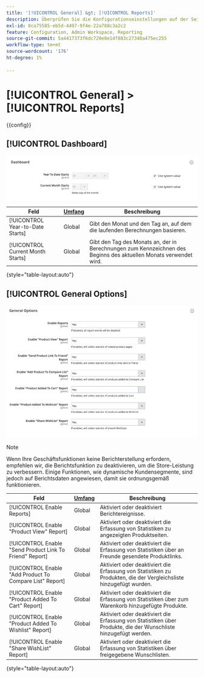 ```yaml
---
title: '[!UICONTROL General] &gt; [!UICONTROL Reports]'
description: Überprüfen Sie die Konfigurationseinstellungen auf der Seite [!UICONTROL General] &gt; [!UICONTROL Reports] des Commerce-Administrators.
exl-id: 0ca75585-eb5d-4497-9f4e-22a788c3a2c2
feature: Configuration, Admin Workspace, Reporting
source-git-commit: 5a4417373f6dc720e8e14f883c27348a475ec255
workflow-type: tm+mt
source-wordcount: '176'
ht-degree: 1%

---
```


# [!UICONTROL General] > [!UICONTROL Reports]

{{config}}

## [!UICONTROL Dashboard]

![Dashboard](./assets/reports-dashboard.png)<!-- zoom -->

<!-- [Dashboard](https://experienceleague.adobe.com/en/docs/commerce-admin/start/admin/tools/admin-dashboard) -->

| Feld | [Umfang](../../getting-started/websites-stores-views.md#scope-settings) | Beschreibung |
|--- |--- |--- |
| [!UICONTROL Year-to-Date Starts] | Global | Gibt den Monat und den Tag an, auf dem die laufenden Berechnungen basieren. |
| [!UICONTROL Current Month Starts] | Global | Gibt den Tag des Monats an, der in Berechnungen zum Kennzeichnen des Beginns des aktuellen Monats verwendet wird. |

{style="table-layout:auto"}

## [!UICONTROL General Options]

![Allgemeine Optionen](./assets/reports-general-options.png)<!-- zoom -->

>[!NOTE]
>
>Wenn Ihre Geschäftsfunktionen keine Berichterstellung erfordern, empfehlen wir, die Berichtsfunktion zu deaktivieren, um die Store-Leistung zu verbessern. Einige Funktionen, wie dynamische Kundensegmente, sind jedoch auf Berichtsdaten angewiesen, damit sie ordnungsgemäß funktionieren.

| Feld | [Umfang](../../getting-started/websites-stores-views.md#scope-settings) | Beschreibung |
|--- |--- |--- |
| [!UICONTROL Enable Reports] | Global | Aktiviert oder deaktiviert Berichtereignisse. |
| [!UICONTROL Enable "Product View" Report] | Global | Aktiviert oder deaktiviert die Erfassung von Statistiken zu angezeigten Produktseiten. |
| [!UICONTROL Enable "Send Product Link To Friend" Report] | Global | Aktiviert oder deaktiviert die Erfassung von Statistiken über an Freunde gesendete Produktlinks. |
| [!UICONTROL Enable "Add Product To Compare List" Report] | Global | Aktiviert oder deaktiviert die Erfassung von Statistiken zu Produkten, die der Vergleichsliste hinzugefügt wurden. |
| [!UICONTROL Enable "Product Added To Cart" Report] | Global | Aktiviert oder deaktiviert die Erfassung von Statistiken über zum Warenkorb hinzugefügte Produkte. |
| [!UICONTROL Enable "Product Added To Wishlist" Report] | Global | Aktiviert oder deaktiviert die Erfassung von Statistiken über Produkte, die der Wunschliste hinzugefügt werden. |
| [!UICONTROL Enable "Share WishList" Report] | Global | Aktiviert oder deaktiviert die Erfassung von Statistiken über freigegebene Wunschlisten. |

{style="table-layout:auto"}
